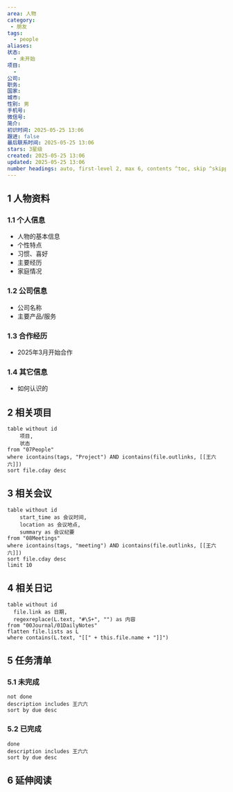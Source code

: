 ```yaml
---
area: 人物
category:
 - 朋友
tags:
  - people
aliases: 
状态:
  - 未开始
项目: 
  - 
公司: 
职务: 
国家: 
城市: 
性别: 男
手机号: 
微信号: 
简介: 
初识时间: 2025-05-25 13:06
跟进: false
最后联系时间: 2025-05-25 13:06
stars: 3星级
created: 2025-05-25 13:06
updated: 2025-05-25 13:06
number headings: auto, first-level 2, max 6, contents ^toc, skip ^skipped, start-at 1, _.1.1
---
```


## 1 人物资料

### 1.1 个人信息
- 人物的基本信息
- 个性特点
- 习惯、喜好
- 主要经历
- 家庭情况

### 1.2 公司信息
- 公司名称
- 主要产品/服务

### 1.3 合作经历
- 2025年3月开始合作

### 1.4 其它信息
- 如何认识的


## 2 相关项目
```dataview
table without id
	项目,
	状态
from "07People"
where icontains(tags, "Project") AND icontains(file.outlinks, [[王六六]])
sort file.cday desc
```

## 3 相关会议
```dataview
table without id
	start_time as 会议时间,
	location as 会议地点,
	summary as 会议纪要
from "08Meetings"
where icontains(tags, "meeting") AND icontains(file.outlinks, [[王六六]])
sort file.cday desc
limit 10
```

## 4 相关日记

```dataview
table without id
  file.link as 日期,
  regexreplace(L.text, "#\S+", "") as 内容
from "00Journal/01DailyNotes"
flatten file.lists as L
where contains(L.text, "[[" + this.file.name + "]]") 
```

## 5 任务清单
### 5.1 未完成
```tasks
not done
description includes 王六六
sort by due desc
```

### 5.2 已完成
```tasks
done
description includes 王六六
sort by due desc
```

## 6 延伸阅读



